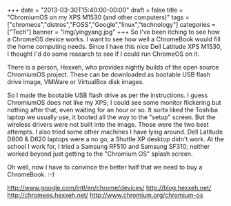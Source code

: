 +++
date = "2013-03-30T15:40:00-00:00"
draft = false
title = "ChromiumOS on my XPS M1530 (and other computers)"
tags = ["chromeos","distros","FOSS","Google","linux","technology"]
categories = ["Tech"]
banner = "img/yingyang.jpg"
+++
So I've been itching to see how a ChromeOS device works.  I want to see how well a ChromeBook would fill the home computing needs.  Since I have this nice Dell Latitude XPS M1530, I thought I'd do some research to see if I could run ChromeOS on it.

There is a person, Hexxeh, who provides nightly builds of the open source ChromiumOS project.  These can be downloaded as bootable USB flash drive image, VMWare or VirtualBox disk images.

So I made the bootable USB flash drive as per the instructions.  I guess ChromiumOS does not like my XPS; I could see some monitor flickering but nothing after that, even waiting for an hour or so.  It sorta liked the Toshiba laptop we usually use, it booted all the way to the "setup" screen.  But the wireless drivers were not built into the image.  Those were the two best attempts.  I also tried some other machines I have lying around.  Dell Latitude D800 &amp; D620 laptops were a no go, a Shuttle XP desktop didn't work.  At the school I work for, I tried a Samsung RF510 and Samsung SF310; neither worked beyond just getting to the "Chromium OS" splash screen.

Oh well, now I have to convince the better half that we need to buy a ChromeBook.  :-)

http://www.google.com/intl/en/chrome/devices/
http://blog.hexxeh.net/
http://chromeos.hexxeh.net/
http://www.chromium.org/chromium-os
